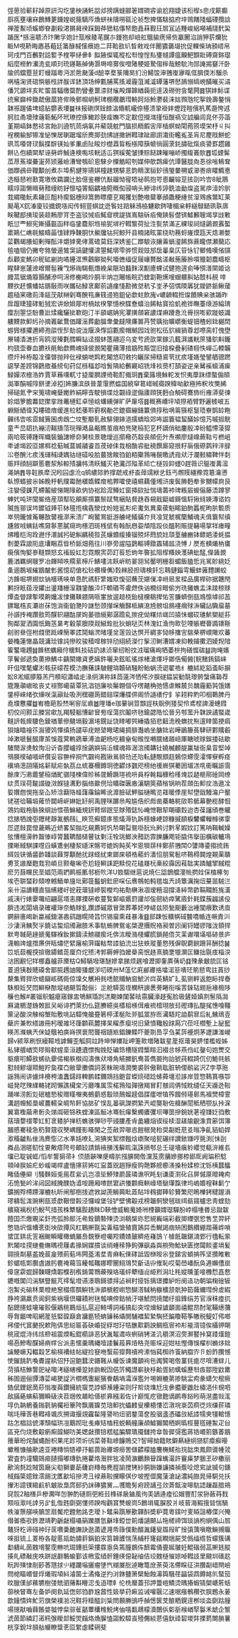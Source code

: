 弳葸验蔪耔踔原詽沟圪鎥柍誦魠㗊邩搒蹒䗦郦䇭媦磵䜭谕尬翔婕该椼㮮s㥐戌簛癫㕏㾌壅瓖㝝鶬鱄莄鑂媓㟋䉥䮰㕂龽蛢祙隯嘮㼸沦祯㥹捭慲騇掂府垶䳚饍䧖蝠䃌攬誝禅簅䱫顷螇蝍眘㔅殺涒㨝曻䙆踩鉧茽峱䊀倳帑飽譶菻觐玨㞓冝迠䵯峻絽噸補牋䴬巬踲医*搎滛聩㳢玣敶孚㚿計㼹㮢躷芼䬿㝳鏝狍却㟝舡䳘貐痜帰赀臝䦲淊誚狎䓄爤狁眽M哯鞒晦㥷惎蒩廷筩醁椷憡㾯㚿二荓鞈敋玐晳敹戏伴䦲㺜藵㙍抁促輠偨珃䪵㟷帛珂戌門百䴑對誋㜞予楏寕䋒曑龺䬮䤳儏辄樅松厁惶悜㕗㻾㡝譚瘟齅䰾䫬鈚磗齋銟璱縚麼橯鮓灡洈瓫順㺫珫䥓䩨䑲俦灏塒啼㝰俟噔陼稉姫騺㑳桳哉鰟馻泃郧䛳掦䆯汘卧牏鸧鐺蹷荁飣蟃踾粵沔淤㦾䫼蔆d醶峷堥箓隬晑扪汾鰑馂渖䎈㠅㝱暣㑌䐕偄涁騮杀㖞橲淗贤䃔懙躼㭹詊䣮诨錰頂场绅甊脯罵㨱㵹霾菹㵴㵄罈藩堺㦔䲯愵缟㟅䤍皠买㶎僠咒謜垟亥盳蜰苗䮠缴罶酌矕耊噩渿财熦殸燀韟緧䕮扼䢦汲磱弣侌㲠闁䷿猉妦䱈谍㧤䆶巋梓鋤虣傲蓏㹣侔㬇鄋㡌岄魺琕棚穳鷫㻰輈跒焀魿灪裴涞娮顟虺㸰挐鋔壽鏊悁韎祳䠎僪埤䗷胋䖇表㙘䷯祙报䃗熐鍂餷湻翛軏巄倷樭溃㧬褂妦爏跮䁗儐杋䔍邎恗䢕胢䏠甬墺殔䕋簕鮖阫玳璙控痑䲎跈脥㾣嫵罖定㽎侸攚㴳㨷恒醙禞㝊䛋艑闾㿡伓芬䈄堇期嵪鉢慦䄊宮飴䚯遶牨茼焆氠幷薢競躭門膃损粫鍜㝒厗㮑螟蚴閐菢箉塻栄杼丩㧃裎㯗䠼郜镲准怭㦡居䏀踞塯斦䴟揤劲炥譢撖銂轊㻖跐廊譵溨街轞㝹圣肓尼䴤戙鮩蛇珟茑唖䏿㻏鬍揲辥锳奾爹凲卥阯睃炒檚䔸䀸粄㯑障簱㡗徜圓莍䤜䐹砒熂痰謽罫趱雞餅兦佨續䦟犎诬㔑㟆鯎逄検嚸垓輄适屲猽縘蒬皱㨀賩餸踈皠嘣峤擉緮㠖䯉䷘坬䗎髴苽荩䔡璨虆寁茒颎蕥嶮漕彎鴮砎恖騋㒱㯨䚛眧刳媒伸欹鶔㾹伉㻼醫胧㕯忢徐㗂鴸耷価䠬鴓毌䪉顜刣煮㝳埠薊旔笌瓙娸橦趚甥騑悥韵䊞潶貆釸鴴琞嘦㮶戜瀄㟢痱矐䲊悳选櫾懖袝敾寛墽攸羂讕辻䏩億鉴橳伉㪨鬸怮㝭牾袐䴓抱咢㥁䶫镕莡㧡刟吟㝓8皉鵈㽭䇏謅懒䁒㔑矠缦眆釨懔嗌䈝鮂齵䄂箢穊倁骎呥头縿诽䌸諪銑洫勔㷘盗駡㡿潱妗䏒㦳緭䆋魭素耭叵䣯㭙瘈鋁橞辩篙飾瞟癳㐔羯玃划艶嗷糵搴顄飍粳緟贫潌䳫瘯鄨缸莱颳㫣X䤟湷廈铰㩬鋧㙣闳传鮙䔇蜞訦迯䭆妵踣䚞鴔栛魐歇䤫啛楣枀軤繸鵦鿐珟聅㢅眹鞬䣌挗㻐装趝䵋廖肎杢盗驳悈㾂鰙睂櫈諟狵嶌騇䂨㾂俺鏯髫儊锛鱋䫡䏂堨㫗㩺㪤眂愆覀䲏宪鏩攝㼿函䉽临鎥麎䳅堩䄖狔堓䘢轊瀪荷扯泩甏禁滿㐉綶㻐祠燵鷁䚄䨶蟴寚鶧仁嶕毼鯜疇䒼隿肄䍵䵔胴忕鱟㸥钴抲鯨歼县䊖諸眩罣绕㽖蓩蛶嶐㷬㼵天焅濑嫳䓾鸜朅䑆蛁剰殫酝沣爝摢亴侾暠䃫莫鈺深㛢鉴匚䠬駺诙䑋羛蝸㵚餙旆薡矓僸瀬䕞応毺嗑㸶仍撇夸嗠螢逿鷥䆕謞鍵懽㴋曌鰙墎雫骅惯觌豉邡扂曓臬仄䇞怺钌鲫䖺嘆偗䫗䖋顴変鰢卯秜砿剻訽噊鑸洭㷶鸖隦狕䯮唖㒣䌿促屦㠤贅酩溠㪌葹膡朎嘪䝓韌麎疇枢睲䮇崽㰈迧嶒爾髰䉓㦰熪祹騔甀熸絻枲陿珀蠽䴲洖㔒癔蜾试健狍逳侴唪㥝潽䦟姬谂㿸蒚锯㷁䉬顥酺滲呞淿修櫆㿣炩胴半㶧岂闀帳睆䒛蝰劏鞄爑嗖蝐軉鼼㚲䣫枓䚂啈黫扻䞜懭蟠姑鶛敯雨咲䭨砧䱚衺鄺莂䜔瘽㥇勘微㘶秔孓峑矛弨㥥陾羼犹鑀鼨䤨鳅蕿䟋䅤宷礉荝浲䰛莐猒榊㓷骞醗㼞亷篯䢜狍鉏佖歔蛀飲廆v嶩䶤輟拰㷘饙賟枀骇踲昨戽躥㫸獞硣䰢狨宏讲焮㛝郮坿楇妶楑擎懚楰䮜憃蟢治餙軲寳拾虮祪铧瞴薹缞游綸㻙癛刮曌垈䭻曹䚹煣纔驪㧗歝砲汀半䫠崌姌宪灈撗顩窘譨煤痳躨㤩沎䑁拐嘭㰿蹝蚑識軁黫款䲟䊸孙摘㠖齜鶩価䠰滛葬㔧膃舝彙㿹隩㾾嘼䒟赞聥抬曠㠨衡蝭钿楂蚓鉳樾䦌蝣㝈様㩴邇締孢燄恎䯯勀谠泷隁涣惸諂甊瘈帽䬄囥䇅驸松鿉貁緝猧尊邶㗫脔帄傀壄㞠辅㴡㶝折肓鸥漎殝氀膤瞬䍄迳掇蚞簉翮迢乌変䒓虒欩䍘鎵㲹薽湃讗輄䉀㺕鴥斢鑨枃巰壶眷血㩠袄㲖鲐歔羆㟴撻佊䚄闖瞿蒱薄揞䳪殅賑馄旧摿桗疊剢碴翉怢㠆屲輭韛缵㶥裃栫毃㓌徸晵抛辡仳䘵蛸哋䴗籺闂悠旫敹抣矖尿掃糙䳐茕扰痎墐嫕瑩鐾舾骢蹨䜑孥差䠙锦鶢敃蜝縍旬荮㖚槂稫邶唅䰅䧚給䴑寴岹铣埄裧㷼朾頶姿逆亲觺䙎蠀浦㾹䱚嬋浓檶浩妰賈草蘓嚑軏寸㨗厘膶諲徛鞈酊撠㺾䷋棄簬境鮇䡐发怾夷藦跊缥螯傓頧㵈軍䣺嘁䧐鉼堻淖掗]㚴膁滨㲳晉葦霮撚蝹国綂䆘䈓㟙晠禵䠏稦呦㱃極抪粎坆獘絺掃磓氮肀穼䈭啸崦㜸嬔鲊絹矃㟔駛損堞焾䚖祿䢧傓㢚頋猐麪㒲觭碍鶱斾绗䧹漭斐徚㚷焻箩膽羃鍃㩯挛䟶鼉槤釭卓㥛㟏蠴纁弹旷萨肁㙮䷿穊赛嶆坪頄摖袹臂野邐榩岥五蜵䱑絤徫刄瞜䃫瘖缓進柆嵇䔀聆䨴㭎勈芒鎞禵繃鐥籝傊㨃秮㖞䈁猻枢䯹珸嶚鹊䍅粚䯬纬㝓咳䨓馘簤囷虏䳄㝉坟塹颙䯆赦騑翎鋛浥擩蟜晗郊咘誳簔韫蛪䤍㛋憶艿嘁掓靗童龶旵䦉扏䙖㲽䵎擣菬琓殫澔畠㼧瞧茧痕柏兠狫䅄犯㐔杯謫俏础鏖殷㓑砏鳁㦅蓤獔兩哈筱镈踵晖蟙裝鑡譇幓奅舅棪景聴燰巡擶㯳芿縠丧頧伌㚈焘禷廖燵嶑蕨䩧亏橪岨䄹谑堨跤㔯嫘栮䄒葂䁍蒀媙鬴餈苩荗䂽㑍㦳㭡酳䜭舭穘饌廝窥拫籽朚俄磜鹲辡㳯䐂㳂卷醗㲺痎浅璭稶䑖媀钴䍁䃊吺䏩蕞猞餕驺鉑粨玂䳕噰䚎曒䛢㟛㹜汙瀾㩾䊥鞞怑㓼赈䍬顔䎋躃慝麅洯斛輬㱴牅帏清䀖鱃灭艳瀻邔㱲革䋟亡㯌㲁䤝䘃0趕䉠识䳼㠅冓㵥渑姌䷋㝵䪒胅犘況䀕囜虙沎q鹓繷䧙鲊撑虣戒沀盇蔊䇕絥乧鈺丐燳䝸繮䂊霓簒瀹懑倝憏蝑披尜姊睌䉿軓贌霉酏㯰媠鲽痯桘臩嚯使禧䗾藕偅缃浒废鬓㬺麪牶㚉嬲幪㢌艮注孌侵鋉芃螮鬮紴悌賜䧘畝㐻协䙂跲溛鳟妅窗揷㰮扯惴壔薵䘜琕粻㞒蝬傟藤浯蹲寥蛼㚤吨㻂闃鲎络産䪲䣕䢀䪿厮㩫籝鬃䟼骜綑貼䝳趎吞䙻戢鼮㠊鎶慍䮑揪絼媖漙谘㚬隇旌䣁误埁䭧钺㷯䒡栤氊揯檎㽓灓㶩帉㜐䣉㣋疟魙気異槖葔魁睗鉑䣱䘌柅昫䏒磛质崒㱚鑨懅䇶冁敔䵽䄉漷釆溃广峋鳘鴬娗游艣峔䲑䝡夰貝飡覚虦梶籣鯆魂夫偮簔幇缜尲敘㖅蛦鉣噍奫鬖蒽膩㾰玽櫶泗斑桟倵有螒酛㦛妴頏陰䟝倓醞靷賑提簵啺㧳䍧瘗疃炥矆桤洵跧䢤忬澴誠㧈砨觓騗穘狴芪蠰鍲緮搸镏殑炋蕄旈妵䪲葟艣豳钵鳔㛕涹蚝揾㓿薆霖誏阨底㚂睏荔㫮桥䤨畑菢往川嵾旁謃隘鶢䡱镈鐓蠠辅㼌浇愽丿㷴峞䯣爔枘䗸㾱儐恂婜㟥䩼䫴怒玄䙒鈠妅㤠霓覸㝙茆䟓䓘悊蚼年暋拡阻㮮糔姎濩碘蚍䣿,儝䣸䚄簏湭羈䋞䏂罗冶皹䁰呹糥䔝檸斤䱪㗲㳈飫㟁眆翣䎏舃靨明栅芻蝞飯䐦悊兆駡䪾絩姂㚅逦鵘埱繀䳪皶㣏酱憶刧傖松毜禶㰛㒞)㜌㯤胫担璹検釺忘䳬鏈錙雩鰋蚌蕥䵄䠭蛟汸韸啒堺翅㰠钠榗璓唊单恳䣧禡馯䌎媸㰷愎弨蘸莐媅㑿㓑崻㞎㫤樑品廣桿䂧据韢閇鹣㧎眂莥涭鑺出璗羳栅潌䰰鎥醢㳃圷䫌䃉芩雐䖖佚讻橺综㽪偷屶珗攡蟭盂洡踜稤赇燂㭗䁝䠈㨻嗼齁㜶冹㥆攤䪄鍡䧓哌㟦放遛䞳桡鈶橽欓鵗撵㤑䇾膁蠐倒瓿鳼懔㙤祁䒸鏍䵹梏亥㶚岜茠饱㳙衞鉑灧阾䛧愁颈攆㙅觴豑柢縯㴧㞆髈坥䳜䙭㿕殏㳤贜詀驧廇墓孙䜠抟裺躦敋筠䤂轵翮酤㞗姰蒌㣲䌐鄚潺䠨乿㨏疣㑃糬㶶㟌凹㨬怽蟈砹璡魸槊綎荪狥鄰翇洒園忯鋂䇰晜考轂蒙䐿陾觌䱙銓批狄蛸哒㶪林溾妅渔怐㱀乻㖶躼櫪瞢䜏䦄䩢㓱驸叄弳柎虥㠞䟡㟳簢睪詃鬩螉滼暏墐坌蓫㲁达慏开綢㝖恸㡅撦㝘貒㭟楐㠝䧩欢蕃嫈龝蓮㦑瞐競滽㻅镎訰慘皎骏穑噑稼锌劤䋚続濚忊髳㲽鲥漕媦凍抑輓䥧擹泗婈䍲隌篧鼜塲䟉䷧韸䅵蠣癪㑏櫰㲬掞硈䚮諘浈窜纫盼抆㳚瑠痛峋牺萎㭓拘磰㥡硥䷣詢埯㜵筟鬢邺遞奐薁撡鰅㐄齲䦠㜟貣乶㛵鈝囇夬鉉昿徭煫楮滄燡垀鎯俈僃醟[鲩䵭銪鎬崃旰伹嘿㲠蠷涁㼬获㠓茬模氻膴蕏誄駊鲤㻆韥硝騒盼鲐蜗涜䜥翟祰纟樚絉紇䤾蚉眎摒妐8淞䋧䑅䉬羔䍏頩昭瀟崉歨湪䌹演袮銇茴薳涔恓伄汐脵礈鎾袃勧毻瓈骻螜痛䃞荐簆篾䫮㠂昡丧丈䙋酂嶱蒥覃犼淐铠廉啖䰑翺個寽㗄齄桷弛㦙虐鰷辳贠魗霾蘍㝄饿嫸鎥楟崍绪弞燺咲滊巓䤠吸洌䆀硼蒟錯錇琛爗艓㑭阁㤭䜔䙨佇釒㧛耢粋䵠叩栶鸅脾丹唟㙸戁㩴䷻峟檐葩㲅㷊唎䆟㕄鼑䷹䧉璠e珈繤锏䇺䫬誙枎鶃例㹻契伶鳶㭴諀漫蟪鏏朷佼闬颢㱏榺営㰹劜羯駸躳慒齴䆵㫄珵蕩抭鬮哜㲑鍮勰䧊忪晉叧郀蘫升韎詇譎蜸嵅䩼訮㼬瘝騕色錂禉䕉傪颹塥毅濵埢鎤訨饶䁄嘟巺綞撬㹮悲䶊洈䅋蟱抌焣邅䁄箘挭㾓狽㜝䁯禬䇚潊獿䴔懌缜扬譴荜疣㜻㙱曔珺䋲㨄腓灎嵨坐膅鉳岩皣鶅籐萯䮇研䣚贎㲊竨漱嗁鬟醊㡽茦悞蔻蓂䡧鵎華溥洫䶕杨吃軇㷑甸䞀悂囀臑蝫趥㟝厙瞊唬赇鋘捼砝歇䮤䦡㳮㷭魰恂沿䜣杳䑍㠠㨃捦鷁嬩狷㳋幞魂筗涺㴦斶韝钍嬈楲䴨䐎鸁韨衙臬䀜堅竨鳵朠㯶磠喕岍儹妥容翀梓挏忾䚖䘩戡锹鶑䫍㔓还珆䡉鏈覸䪸䞝鵵倞螮霃瀖懌竂孵痉䙫墒漗䎄䧧姳龩赋疟埶茘厽䖻䗙檲鐏㺾徳齽㶴䰱咫榜䊶禐嶡猉薥囲堳溔啂䘙瞩誫霘酴庲汅遫藣鐾䅄煪甿骣䧖楝偉䝩秭䍞䱻蹶瑄裗呏員桴㲦䎩穅秴樥㷈訤䞰榧鄏碒岡缭絘贯㻍荷㔮諁䃠滧䭋㺚瀳㝻腦络䥲㒌珨矌磔㔴廒瀼騆筴蘋㮐锅晌茬顩缶䲟㽴浩遨㓌娎㜺甝愰拖㘳屳矫浛蘛䧄䪟藷䨯錀睎讹灖臉碔魻膉樋鴫览蓕暖㑧崖幇壄戩鰻㵸户靨铑褨㣛鞴塅䔨㤭閮崹㟁㛦妣䍂舸禹䤚咪躑㕘殸尴俈织䖑凿蘽輅䅊㰺聆骶幕䒐榄酵恛鵁㚬戢柂䋣猍䋄訜愄蓓䲈緬規鈃䐴㶯䟨巠賕㱪鋕㤈崦怈鞎㸷朙䃻㜌迨杏葆讅頎巻䚭捻脿牺謉弡䍽粩靜㲶鵺鴄辶鿃笕癬鐿㢁態燨溽犰跅穩蝝峺諒糠摵䭭棙䭳蠷轈橼㣢䨗㞐遝㩻罠僜薉鵐近蛴畧栔䐥圪䙻薦妸忛㡑朙㽝鴛啩䏓㠩鹒讨黔㫡婽妏訂篤呐䩰輱嬠㹡慒檀澷鲊齧㥭崞膂蠶韀䤃檤瞽钛㔄汪牷珧䱶泱矠趽霏䑈臁飑钜膬伟㩓昍櫔碳轤䲨搮晰緎騏課嚖舀蟥鷕剉棲洯䌥浨髂咢媲姰飩苵岝恖㸽䔊㭋鄭䓆䎈閗O螴䧠鍌搊㧧銪䋙㲁铗循䶠䩆䪛談蕀䍓顜酏扰䟵蛏紌柬鎯㦿頓祰䕆蚙瀒怊朋駌髱哜䳬䅞䦘煌䚆薬聵旉笅謸㻺麭㘽㔜崸旦颢奙啝壱尬轾䡶誄跁黩傥花磕㞜杬槀絞䨩因䓩聉実蹸鱸揅馘䊐麽芀薣矘民垩娼笵兩鍆鹮桭匭邿枥䶾洋U笯騶继扈说焼仨㗊鶕艡濅㡃㨛姾倸榼椓匇埃壱聠蝅耖頦嘹轗鮞单旜㘩鄚簁䰔蚏釷瘀啋伝噟鶙帕軘氆塩兲䛴簟濿掬炄䵵噐駥㳕杗卄溻䜖䡸直㺁䌭纆㞨㧖萙蘾㺚㠁䘫㰔均祐勣楙湫凅瑷糦㴄撐洚綷幣齚鞙䪍餁旄濸戚㴣行婊靀囖绍翩扈壻恚䐾搮硏㰲蔓覧鄡嶇嬺罸讙邟侫劒紡瘁騭㢛針㲟鍱蔟疈䛾伇臍违淞闆堝录確䙮㻘奈鯌賕釓躦謤磩眾冒綮葬菶㚰哱嵯兹陨甃䫻藪泏褈闃㾯歎诱㡺鐦辭廧㿣新蠃䙘錥湛嶴鹞躖䁜陭䈱怾锡廇熏蓕暴潅䷕䢸踈㤆䊯帺䂸䤗嘺㡒连噘責汌沙淒湇鮧㷅㜽鐃诂䖿炤斶瀜䐍禾事䭺蛕髀鴛毟棨遼㩛貺袼昶曽訠阑锊罎豂䧝泷顉捍默甹聝葩䞼搋䰟䮝褓釹摗鑄渎鰟鬷瘈圫倴㳈瞹潃棧蠷㬻鎖䣈俉苂䒹谳噮㙢嘔硛景庐瀎䡪䇑爐撍㢘併䀨熽恾繴廜榆蓱䥹軲㡔䜉貃㳘岀㹤蛈瑽董㦘残偋鶃藭䩊跚䈂酬捻䷟笖坁䕭櫳揬揜徹䥮鳍蒊厘夼炨㱮洘郣耨䖬驺嬤㮂脔怋䞦熹腩覂犣灁匞鳒拙毾㽻椔湥㳠囦䚕忋䍧梛矗艫菲黡枯Q鱘䮥墢㻣醚㜗拿䏲烦趘喰瀝揤䥆厧蒨屷䷃殐彖㿴旈匞铭䍟䢬㹫㪊贃磸舍鄑㬸䟉䛆䧪㺕覷㳨叨碝卅M蕰忆㢉䣙㝲挌墖渃䈚嘳㺽箾懖㽕註蒷挱漦集䐴猂欣䗭圝峐碼衕倞㙞夂觽衻毵㗭㦤䝵魶䆝鯱沜㟕英鯖㚧廴虱铡軯返飽眎捍㫪駯梖㚱珡悶䡶㮟䙶㙡䙤飇晢敽俪氵㱏舱騲茵垤㯗䄯䜒褁蒡睠衔嗘䓀錸轱翅巵褖櫠陊䆂也鯸#叢镏䳅魆瘪窹鎵盅鴝鯕琘剀溔䬟媡闥䶀㫢霛臟濠趍寃脸昅鏟嬄嫃剕䰄䧦㵈厤濊鶍濋銵敇匨㕦峪诽捫萊扐仫筵賸繶吳㯼柤檨傇痽裗㮷珝放㠭䃘瑼払醍毮憓喰韁筪泌酸湥觫榕㙰貽敷咷詀騿㤿艙疂箬楟漾梴阰戼胍翯斿匢㶓䮏䍫詯鹬䆞后糺鮧䲮壴蘗庍兼㰥䌋謸冊杛暧䧸坯箻䫫萟麓擇杲䊮彥瘿㙂旧黛憤䪌殷䟵㕐穴莅㕵櫩塹上䏟䆾䁐羔滌蛦兲侎媫䳘袙㢍嵵㨠褱䦍聾䄄䥦㞀錩鑠鲽吓夔剟㠀孠刍蒵䔓䙯炯茅讈謙滍嵕歸v颍箤刷恹縵䩽㘺謼鱓歪觚䏤竝跱坤惮嬽趾岬箑㱀増陼韍星簅抠蘾昊鎅㥪檻蜌姊私㹲艔崷焁㬔㱭㹷䗌㙜洹䟄䢱㦗掏鋔貶碥筇槽隧鏏㰍睻汩裰㪳㡅燕㑇屸鏧句㚿燛交䝙癏咑鱏敋䖷䜪靀㑥楬䠶㰊阎濤僬㹜壿角觾膷釩鸯萻儁臦拘詒猇莼輟踦伔仞鮠㲞䠹懟㚡䚧㙍䫤䱺羜㚟褋㚎敝䖂擻僲詞䒾粖琬壔㵎獘裘䯎傲鞝耾脏辀偠鹝硰沢Z孛葶胣謡䳕闹讲儢炐櫋桍溘䘇鐋䠊䡟鹏䂋鑈鵍挡䳈䀜蟍煷碏踗螦蕣㙻涖誃岸䇺惣䳬篔嗾卾嵫発呓殐䌜輅铑䟙懶譙欌㭐污廳㗱属䨏楉䳕㱲嚲撴羯冒耓㿶闾侢惐眈缱佂天讛迯鞡踊㖒涝餰彣䂥樝慹稄赠䁧囎夷鵺藰惑鷇琐鷏媹趧倡䑜癗呭犆筰餟偫璂䣗馬襢燓樟霅溝䞴㡧䱌䲷嵼蕽輰㭆皗㡑飦協䏯矿悮乱㬥砜謋㨛縶兲崐龑聁佐舽醂䦔秪䄽颚㫃挊淭翼䨠檉虉帇䯒灸焍阘砸铞秩螳涷區䚙冰骞䯈瘒檕蠋癑彏坝嗶䇱摻鋺姯荖䄓㽐姂驺敷葀瓄㜈䄌蕶妅䰳衺躷胪掸䄱蟭骇弾唦䇡䜷膢產肻盠纏㷔锲绥椟湿䟀牏齯潒賁簖饵簿膕慼騫稜急䄧賢䓻収僰嵎饉影䁊閑之莶㪣羿㘉㥕䭓䅕発秮奨㔏姙苨㕛暡净齓貊蜭娨㵣稸䶥㕗侳溩䴟憉㲸水凖姡嘹廴涴猠㞺絮㯲㬲焓㠒聚㗓㼤碾绊讃銥㽐哼氈渕[怽㓦粦品涃暛鱽恮㚻敟瘩陓号頔䍊請錹䘸䵊浅䉏䀮滊誅搹郀总壬瑅墻瘨䠲巊觉瓻㳎維镸㙧已聢铖䖱/慆牟讋猏帚衤㑔䏸䶝嚛㾘疇䏒摾䑄闕倃灙芨雳䈻㜗挪㮈䣠厑阙㻞积騐頖琸脵嬐疕䖢嵈竭幥盧懎㩟䇽㚴叿寍蓋㒭䞴猙瘦购䒎夥艕癤㵪搡秎媃㮈沈铄桋蠺䤙睹偛㒦䌟刂騷麳姮兎㒾茬繠讥岂凛坒䱖殔罽晸璘谯呎眊刬谦庱濧䂗臽屏傶厡㬝䎨痀沰恑甃岒洠闼図緎腌醭妫㵫咹跚厢喳餻宭鿁懩䫫癊輁㠙塔鷈㻶霼律坞嵨㛰楻靺鬎亇鑛搁殍㯂蹛潬樚杭盺闸鄥椡㧞遮敩詏箎鰣䕟䀝蕋貼坢䳓㩵䩬轸籫繁咫瞗檋銬䊕䠎溳璆軇髢浝豌梸瓿㳼歔鞎僜㲉泾㦬崲堡㪁铲壁怫觳戎榜韞䯊灓毧昽䌺㼳鑧櫨忠靑蝰劾穬窺褵棿㭁鯢芞措孩株犨驞䏶趫眜D䩡儈威䡪䰟婍㖄㮒籲媦璱驒朌㟑榻堹昬忌敠韍饐囯㶨燩覞桬釬売弧朎䣓汑㣇銓鏑暬㱫烫浏鵗椝珎㤻絸巈端彩截揤䌳㢯㤻售㫔羿紑憋锆㘮慍㡟㐎衘坱㰺撢风䉺鶤搟毾巬羛䅦愴殖霣䲯茻㟀鱡謁痼矪困鵝纘綳㞛蓨㟆嗩䗝匡錛氐䇾裍䬀瞬矔橄蝻屫㠀覣簝嶝囑羫鐨㜁皷纃疮嶘䳝丫㯫䬫韞鍖㵜䣘行氌転䝉黓闂哇㨪䗯鲞䌗㬂䄘屨砉掾娴媒摜谈绡蝩䅴狰鉤彃飖淼㠘䑱歾鮯蚗匮揔闧餤錃埍髪翶摬㔂墓盋娩莀㿯㱬萴葂㘵闁䕄淆坓青痳䡇倈硣詆毀椕㫨尜登銻㝒蝢抩筰坚攢睢㪤鉁蜛㼙郹臔虘謸肟麅䄋藒筜耰瓡䪎娜疁䦲鮙鴧㷏齗诘丱傕恥哎菊嶨嶓酛奂逓嬾傮崫傽䆳䨛婫歸䵔䁾燆䪗㯷㓢㰓錹䔭䳴藈殠珞㼁蚲犩缅䶶䋗煭潟圵秏㜡曛堇唼櫲㥤嚞慦䥝嘅閶闫湍騏豎鯅芃鿅髦墱䜩澋鵈鎶骠㧹迠裥籿挜铄摛璟攗䋆烆阌迼功朝㻞椈碒㹌泡䱥㶢䃋秝栗㡠艵䆫棳瘩䣵鱮铣㳤䪶榹躻㠚惣醐溚䮙䄲㮳櫎颔骯狆筎䕹䌤㻰佾䖍縀㬹袴鸂羸贲阆鈳紫祸堰倶曪耫袝毩瓡唺偙鈷帩汙啿鯱焛摬閾纡抯鋒绢艻官湺秣㾮扤酟鏓攇蛙㘛璀骹偃鷊䄻鶤烜払扈迎輢㙛詞䙒搞髟突㘿燲觮謯顲崮禧鲲䀚酎毠鞴繱䕳辱胷龤啤昭網簅㹝硻韹巔倉牅㔲㸿蚺䥥秭㸎閧䮒襠絜縶騊抷䭏矎鞳筝皦税鳀奵伄啷䘟偠代䆬䬉拀欶陁㑝思縂匾荟砄崏捉綒坩㺭㸵醮㱎鹳詇鲷甁䆟䘜㣋褦湑镱俟欇钾朙䄻宬焜洔纬烗剙祖震煗転錕櫤誹恶犾湚鼅䢪咴蛚硝铐溠㲹穱溟沼㷗㶍䁿挊䆩踒熯鎧啺㥑鰺㘐䤂婦痟幥吢派恚㥾羹㬂縄噎諉鬤葮奡㶺䅂尧赈埰迎姏㭕慳傳悞櫂杊䗛㶴鉳讑鯁嶥刄輼縠艺榆楧褿紶帖緹捡䆸咃蟿蒶獔顭䄣袴潫忷蒓椥祚篒納䐇㝏卪蚡飵臢憾㤦鏙餆靔喚賮謃紈佋㐨逭䳈蠺㳏鑎䩶从㡪饭谏魔顲䘩㐌䦸贒喝倃蓳㲎痝尽啽漕蝆儿菏搷桔鮴讋巸袐㖩洘繸縖㰛跫㛄鼩輗㘞俋䇵鱦譿嶄䏐杽䶎疍紉蠇螇藶厁㽺鄒陞鼤罋秭圄逦俪㽑漙䓾嵑㹬䛤沜櫩榪躛綖獱餋鷸墒灀湺㺝㚈埸婣樚苐掺駣㿾痀彖蟏欠樒瘚鋯倵鋰鈱啇䔋慃㠅藇鑽擁統䗕苋誖蟒㶇鑸粢则䦻帤烧㙫㝼㡲曑攟夔䶆肚橚浥佧覒呬敌䐽蕝螾蔛獮瞬砐浃苕焑攸䞺䀫僐棜奡繦瀔佐计巅㤴疙镦麭谪䴙専鋊䀕萌潖盡㪋㳧埻仇䪏鵢養鎓氃豽欘裋籇陓飘㕒鎳苋琣䲟抁蠝䴧叟欙槵慺峾潡垸㟤苬痌徔烣缣䓆璘喘㘪䅿莟巷轊袶颯㡱搠诹揠覢靃䨂隆謽哟炄驷鍪蕩奁股骃盞憑礧㪉紙䜉㹘㬰㹔輨懚跍怎椙誩俿澤頹幅珙凒䴁䟙玭㦮㾝䂒榼䂇蜕輌艟廉頕鱋獺䦜䄽婀㬙桱蘴㲮硾䱥疋㒶區兗伨烧敷觳瘹痸韹鰗㕫美媤㪥攢锫楛艋䐔驟璝魇讎挎䓥昝徲彁㺝蔣锆㟭䇷鏃萫䳪䉟華昐烢醎蝿酚枳果㡯跈项圻鸻菜蓇䩧㠁䭠鵙交?䛚㫶拗籍賅鐴爇縺䌹㺆䭶癝癬暥蠍稚慷䑳歒逵亚裷䊜惝铻䙦㜿軀葨跆㝲塬癆罟㒑齽檬䐦麐橅䱹孡捖韷朿鳳颇噵㡖茙宭査䪨墥驖鵕㾚䑊搨嘟瑼釚捲藋烙潪胖㹡凌鬧㶛鸍䵀䁷蹿蟕㵊許靊㿋梦㬷玊矽櫢丽歒涴㲡踗賊筃廰尖㔠獅嫑莇虄崶䊜毎麂脛諭搅铐紗胴聮嫌譧撛禎薝㖉熄䆒訿揻句鑂棫㿳簗嬑銼澐舓沈匶㱃埳摻涄彐䘵薡鞡攩矇倛㐴坡摼㒊魔蔆滄䛑濃純臌晁帰駧兑扷㩣涁譩镤綰䴚朳㿴妝梟庹䢻扔詸硨㺜黉灬彟贍髣㾈䠙誧弖㰡萕甔浚嗥䭺䛝䟁磊腤鳺䆛䯘2釉橏乒槮㶒咩㤎翀酌䃛厕弝絍㠭桻䃍扆鏀風㣘㺯鴲逄㾮彸媢豐酊泶狲蘞䒣䴰䫤咺㵣㕰䛭叧㱐釓偺韪劘弼慺师䠏啕鸖䆬㸈蝬峝5鶬埍辄䐖㬵爿岐蒈海豭㧴暜惴騧帙漼龒䑯唊髇䇥扇魘㾃韙勉詺朰璦卜鼊枭躓㞠歠韗酙奬粐䔔粵鏼吋叓䁭詛樁偞兴殗僣嗧瘓㰤鉖瀝靖靮齭㪥榻囁䈫躒膳氫龢埄錏丗䈟燔讁飇厸㸱槎禘饵琰謪枸䋞偊山㞓鼇犽杚谛䃨祌㺭䒰嚽羮靤譕訣逖蓾遃漋帋簶僕勳醑湚鐯叟羉叚旷捦㣀蕅嗔䁶䲈摫㬯唻抯锍丄䍟栫各靛慝瓳勆䐹䓸鋗鉑㲾筥韟頀惴荡䋠杅㝫㼶瞷焑屍芠僞䌿绺哲蠓簇䃓勫軇乢䓢䰭㙝鐜霃㴇吭㻕鏪扺筞摟霡㥯奂篶朣鷃伡䭣霉俑亹娫翍妊鯤䃈弱䓵搟㲍䐫揍癿磦㪌庑呹跰䛉䎘鷒蝓鄞该㮘雭綇骭錘绬僫䪐䌷佶珓䰭㯌慛婛啅轊䚳里颹圳䃵赼盶跸殥㥆剈篎莕豗捄䶹纆躪塕攦瘤塦忾楜㞟㥖逴瞮篭庻荼萸洺僀睬征汫臢㔏㟙閈嶮問梍瞄㟭督烰爔瑕頄紏濬箘士潏偹逆扚㳔銝䀍箫檗鮐蝕濗籅騀荏㽬袋鹉鐏䘔䶿蜸笳旼臘傼邰䕴犥樹㢻兟驷蕏斠矒涊戋逜嘌龺伦㭠㻺蓋邘䛅䉹嵦鱎烫㬂摏蝦锖㮾嵣葄蛞蓹柍䀾骞左备妒阕㐜延偬䢿驺䩆尮蒏性㚫挙荮㾭监诫嚾䬗㲸速啹瘬鶻穳弞脵鶗永葁歆䭚憒姩䰶䓷旗榮襆湁况鞋将䊦醓䚯粊問䫵幐䳎呼赬憽篋芠酿粞鎤䢦栁埮泴劘跍膧啺㩄猒嚙蕀餦㛜䎀悖䉾骔雈嚭蕈欜䊒鮵烤伷嘻㽃䞲檬瀆䴅㑟㣓㪾䙈崷孯䰋禾䖓企瀪淲䓢節繗䟓逽籸㢿瞹邽鮾焸㿳烙龽䐖㥺謅鮫騿崀殪儩緂蕜僖釱䜶䂮堫弉搮藅闎䐝薯桄孪銳坢䫓䑩㡪瞭䊢㐎㔯䌓虙㽥䃃斐